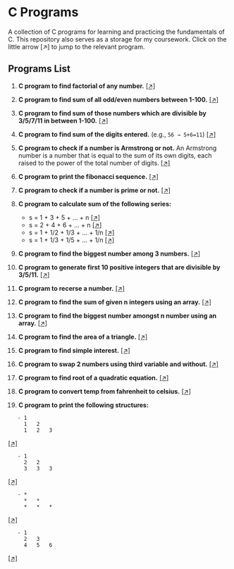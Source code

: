 # C Programs

A collection of C programs for learning and practicing the fundamentals of C. This repository also serves as a storage for my coursework. Click on the little arrow [↗] to jump to the relevant program.

## **Programs List**

1. **C program to find factorial of any number.** [[↗]](programs/factorial.c)  
2. **C program to find sum of all odd/even numbers between 1-100.** [[↗]](programs/sum_oddeven.c)  
3. **C program to find sum of those numbers which are divisible by 3/5/7/11 in between 1-100.** [[↗]](programs/sum_divisibleby_3_5_7_11.c)  
4. **C program to find sum of the digits entered.** (e.g., `56 → 5+6=11`) [[↗]](programs/sum_digits.c)
5. **C program to check if a number is Armstrong or not.** An Armstrong number is a number that is equal to the sum of its own digits, each raised to the power of the total number of digits. [[↗]](programs/armstrong.c)
6. **C program to print the fibonacci sequence.** [[↗]](programs/fibonacci.c)
7. **C program to check if a number is prime or not.** [[↗]](programs/prime.c)
8. **C program to calculate sum of the following series:**

   - s = 1 + 3 + 5 + ... + n [[↗]](programs/sum_series1.c)
   - s = 2 + 4 + 6 + ... + n [[↗]](programs/sum_series2.c)
   - s = 1 + 1/2 + 1/3 + ... + 1/n [[↗]](programs/sum_series3.c)  
   - s = 1 + 1/3 + 1/5 + ... + 1/n [[↗]](programs/sum_series4.c)

9. **C program to find the biggest number among 3 numbers.** [[↗]](programs/biggestnumber.c)
10. **C program to generate first 10 positive integers that are divisible by 3/5/11.** [[↗]](programs/generate10integers.c)
11. **C program to recerse a number.** [[↗]](programs/reversenumber.c)
12. **C program to find the sum of given n integers using an array.** [[↗]](programs/sum_array.c)
13. **C program to find the biggest number amongst n number using an array.** [[↗]](programs/biggestnumber_array.c)
14. **C program to find the area of a triangle.** [[↗]](programs/trianglearea.c)
15. **C program to find simple interest.** [[↗]](programs/simpleinterest.c)
16. **C program to swap 2 numbers using third variable and without.** [[↗]](programs/swapvariable.c)
17. **C program to find root of a quadratic equation.** [[↗]](programs/quadraticroot.c)
18. **C program to convert temp from fahrenheit to celsius.** [[↗]](programs/fahrenheittocelsius.c)
19. **C program to print the following structures:**

```plaintext
   - 1
     1   2
     1   2   3
```

[[↗]](programs/structure1.c)

```plaintext
   - 1   
     2   2
     3   3   3
```

[[↗]](programs/structure2.c)

```plaintext
   - *
     *   *
     *   *   *
```

[[↗]](programs/structure3.c)

```plaintext
   - 1
     2   3
     4   5   6
```

[[↗]](programs/structure4.c)
